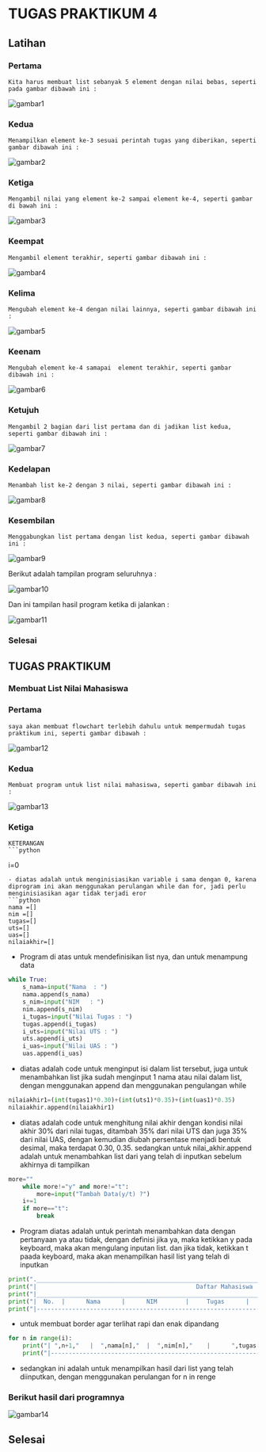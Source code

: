 # TUGAS PRAKTIKUM 4
## Latihan
### Pertama 
    Kita harus membuat list sebanyak 5 element dengan nilai bebas, seperti pada gambar dibawah ini :
![gambar1](ss/ss1.png)
### Kedua 
    Menampilkan element ke-3 sesuai perintah tugas yang diberikan, seperti gambar dibawah ini :
![gambar2](ss/ss2.png)
### Ketiga
    Mengambil nilai yang element ke-2 sampai element ke-4, seperti gambar di bawah ini :
![gambar3](ss/ss3.[png])
### Keempat
    Mengambil element terakhir, seperti gambar dibawah ini :
![gambar4](ss/ss4.png)
### Kelima
    Mengubah element ke-4 dengan nilai lainnya, seperti gambar dibawah ini :
![gambar5](ss/ss5.png)
### Keenam
    Mengubah element ke-4 samapai  element terakhir, seperti gambar dibawah ini :
![gambar6](ss/ss6.png)
### Ketujuh
    Mengambil 2 bagian dari list pertama dan di jadikan list kedua, seperti gambar dibawah ini :
![gambar7](ss/ss7.png)
### Kedelapan
    Menambah list ke-2 dengan 3 nilai, seperti gambar dibawah ini :
![gambar8](ss/ss8.png)
### Kesembilan 
    Menggabungkan list pertama dengan list kedua, seperti gambar dibawah ini :
![gambar9](ss/ss9.png)

Berikut adalah tampilan program seluruhnya :

![gambar10](ss/ss10.png)

Dan ini tampilan hasil program ketika di jalankan :

![gambar11](ss/ss11.png)

### Selesai

## TUGAS PRAKTIKUM

### Membuat List Nilai Mahasiswa
### Pertama 
    saya akan membuat flowchart terlebih dahulu untuk mempermudah tugas praktikum ini, seperti gambar dibawah :
![gambar12](ss/ss12.png)
### Kedua 
    Membuat program untuk list nilai mahasiswa, seperti gambar dibawah ini :
![gambar13](ss/ss13.png)
### Ketiga
    KETERANGAN
    ```python 
i=0
```
- diatas adalah untuk menginisiasikan variable i sama dengan 0, karena diprogram ini akan menggunakan perulangan while dan for, jadi perlu menginisiasikan agar tidak terjadi eror
```python
nama =[]
nim =[]
tugas=[]
uts=[]
uas=[]
nilaiakhir=[]
```
- Program di atas untuk mendefinisikan list nya, dan untuk menampung data
```python 
while True:
    s_nama=input("Nama  : ")
    nama.append(s_nama)
    s_nim=input("NIM   : ")
    nim.append(s_nim)
    i_tugas=input("Nilai Tugas : ")
    tugas.append(i_tugas)
    i_uts=input("Nilai UTS : ")
    uts.append(i_uts)
    i_uas=input("Nilai UAS : ")
    uas.append(i_uas)
```
    
- diatas adalah code untuk menginput isi dalam list tersebut, juga untuk menambahkan list jika sudah menginput 1 nama atau nilai dalam list, dengan menggunakan append dan menggunakan pengulangan while

```python
nilaiakhir1=(int(tugas1)*0.30)+(int(uts1)*0.35)+(int(uas1)*0.35)
nilaiakhir.append(nilaiakhir1)
```
- diatas adalah code untuk menghitung nilai akhir dengan kondisi nilai akhir 30% dari nilai tugas, ditambah 35% dari nilai UTS dan juga 35% dari nilai UAS, dengan kemudian diubah persentase menjadi bentuk desimal, maka terdapat 0.30, 0.35. sedangkan untuk nilai_akhir.append adalah untuk menambahkan list dari yang telah di inputkan sebelum akhirnya di tampilkan

```python
more=""
    while more!="y" and more!="t":
        more=input("Tambah Data(y/t) ?")
    i+=1
    if more=="t":
        break
```
- Program diatas adalah untuk perintah menambahkan data dengan pertanyaan ya atau tidak, dengan definisi jika ya, maka ketikkan y pada keyboard, maka akan mengulang inputan list. dan jika tidak, ketikkan t paada keyboard, maka akan menampilkan hasil list yang telah di inputkan
```python
print("._____________________________________________________________________________________________________________.")
print("|                                             Daftar Mahasiswa                                                |")
print("|_____________________________________________________________________________________________________________|")
print("|  No.  |      Nama      |      NIM        |     Tugas      |      UTS      |      UAS      |      Akhir      |")
print("|-------------------------------------------------------------------------------------------------------------|")
```
- untuk membuat border agar terlihat rapi dan enak dipandang
```python
for n in range(i):
    print("| ",n+1,"   |  ",nama[n],"  |  ",nim[n],"    |      ",tugas[n],"      |      ",uts[n],"     |     ",uas[n],"      |    ",nilaiakhir[n],"      |")
    print("|-------------------------------------------------------------------------------------------------------------|")
```
- sedangkan ini adalah untuk menampilkan hasil dari list yang telah diinputkan, dengan menggunakan perulangan for n in renge
### Berikut hasil dari programnya
![gambar14](ss/ss14.png)
## Selesai


